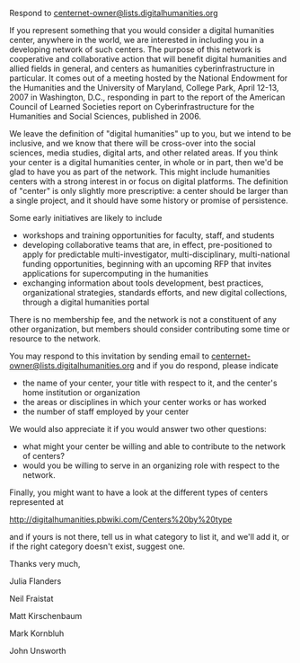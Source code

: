 Respond to [centernet-owner@lists.digitalhumanities.org](mailto:centernet-owner@lists.digitalhumanities.org)

If you represent something that you would consider a digital humanities center, anywhere in the world, we are interested in including you in a developing network of such centers. The purpose of this network is cooperative and collaborative action that will benefit digital humanities and allied fields in general, and centers as humanities cyberinfrastructure in particular. It comes out of a meeting hosted by the National Endowment for the Humanities and the University of Maryland, College Park, April 12-13, 2007 in Washington, D.C., responding in part to the report of the American Council of Learned Societies report on Cyberinfrastructure for the Humanities and Social Sciences, published in 2006.

We leave the definition of "digital humanities" up to you, but we intend to be inclusive, and we know that there will be cross-over into the social sciences, media studies, digital arts, and other related areas. If you think your center is a digital humanities center, in whole or in part, then we'd be glad to have you as part of the network. This might include humanities centers with a strong interest in or focus on digital platforms. The definition of "center" is only slightly more prescriptive: a center should be larger than a single project, and it should have some history or promise of persistence.

Some early initiatives are likely to include

- workshops and training opportunities for faculty, staff, and students
- developing collaborative teams that are, in effect, pre-positioned to apply for predictable multi-investigator, multi-disciplinary, multi-national funding opportunities, beginning with an upcoming RFP that invites applications for supercomputing in the humanities
- exchanging information about tools development, best practices, organizational strategies, standards efforts, and new digital collections, through a digital humanities portal

There is no membership fee, and the network is not a constituent of any other organization, but members should consider contributing some time or resource to the network.

You may respond to this invitation by sending email to [centernet-owner@lists.digitalhumanities.org](mailto:centernet-owner@lists.digitalhumanities.org) and if you do respond, please indicate

- the name of your center, your title with respect to it, and the center's home institution or organization
- the areas or disciplines in which your center works or has worked
- the number of staff employed by your center

We would also appreciate it if you would answer two other questions:

- what might your center be willing and able to contribute to the network of centers?
- would you be willing to serve in an organizing role with respect to the network.

Finally, you might want to have a look at the different types of centers represented at

<http://digitalhumanities.pbwiki.com/Centers%20by%20type>

and if yours is not there, tell us in what category to list it, and we'll add it, or if the right category doesn't exist, suggest one.

Thanks very much,

Julia Flanders

Neil Fraistat

Matt Kirschenbaum

Mark Kornbluh

John Unsworth